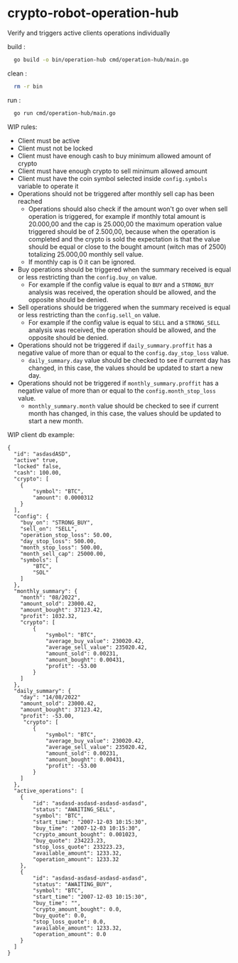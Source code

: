# crypto-robot-operation-hub

Verify and triggers active clients operations individually

build :

```bash
  go build -o bin/operation-hub cmd/operation-hub/main.go
```

clean :

```bash
  rm -r bin
```

run :

```bash
  go run cmd/operation-hub/main.go
```

WIP rules:

- Client must be active
- Client must not be locked
- Client must have enough cash to buy minimum allowed amount of crypto
- Client must have enough crypto to sell minimum allowed amount
- Client must have the coin symbol selected inside `config.symbols` variable to operate it
- Operations should not be triggered after monthly sell cap has been reached 
    - Operations should also check if the amount won't go over when sell operation is triggered, for example if monthly
      total amount is 20.000,00 and the cap is 25.000,00 the maximum operation value triggered should be of 2.500,00,
      because when the operation is completed and the crypto is sold the expectation is that the value should be equal
      or close to the bought amount (witch mas of 2500) totalizing 25.000,00 monthly sell value.
    - If monthly cap is 0 it can be ignored.
- Buy operations should be triggered when the summary received is equal or less restricting than the `config.buy_on`
  value.
    - For example if the config value is equal to `BUY` and a `STRONG_BUY` analysis was received, the operation should
      be allowed, and the opposite should be denied.
- Sell operations should be triggered when the summary received is equal or less restricting than the `config.sell_on`
  value.
    - For example if the config value is equal to `SELL` and a `STRONG_SELL` analysis was received, the operation should
      be allowed, and the opposite should be denied.
- Operations should not be triggered if `daily_summary.proffit` has a negative value of more than or equal to
  the `config.day_stop_loss` value.
    - `daily_summary.day` value should be checked to see if current day has changed, in this case, the values
      should be updated to start a new day.
- Operations should not be triggered if `monthly_summary.proffit` has a negative value of more than or equal to
  the `config.month_stop_loss` value.
    - `monthly_summary.month` value should be checked to see if current month has changed, in this case, the values
      should be updated to start a new month.

[//]: # (TODO check for more rules)


WIP client db example:

```
{
  "id": "asdasdASD",
  "active" true,
  "locked" false,
  "cash": 100.00,
  "crypto": [
    {
        "symbol": "BTC",
        "amount": 0.0000312
    }
  ],
  "config": {
    "buy_on": "STRONG_BUY",
    "sell_on": "SELL",
    "operation_stop_loss": 50.00,
    "day_stop_loss": 500.00,
    "month_stop_loss": 500.00,
    "month_sell_cap": 25000.00,
    "symbols": [
        "BTC",
        "SOL"
    ]
  },
  "monthly_summary": {
    "month": "08/2022",
    "amount_sold": 23000.42,
    "amount_bought": 37123.42,
    "profit": 1032.32,
    "crypto": [
        {
            "symbol": "BTC",
            "average_buy_value": 230020.42,
            "average_sell_value": 235020.42,
            "amount_sold": 0.00231,
            "amount_bought": 0.00431,
            "profit": -53.00
        }
    ]
  },
  "daily_summary": {
    "day": "14/08/2022"
    "amount_sold": 23000.42,
    "amount_bought": 37123.42,
    "profit": -53.00,
     "crypto": [
        {
            "symbol": "BTC",
            "average_buy_value": 230020.42,
            "average_sell_value": 235020.42,
            "amount_sold": 0.00231,
            "amount_bought": 0.00431,
            "profit": -53.00
        }
    ]
  },
  "active_operations": [
    {
        "id": "asdasd-asdasd-asdasd-asdasd",
        "status": "AWAITING_SELL",
        "symbol": "BTC",
        "start_time": "2007-12-03 10:15:30",
        "buy_time": "2007-12-03 10:15:30",
        "crypto_amount_bought": 0.001023,
        "buy_quote": 234223.23,
        "stop_loss_quote": 233223.23,
        "available_amount": 1233.32,
        "operation_amount": 1233.32
    },
    {
        "id": "asdasd-asdasd-asdasd-asdasd",
        "status": "AWAITING_BUY",
        "symbol": "BTC",
        "start_time": "2007-12-03 10:15:30",
        "buy_time": "",
        "crypto_amount_bought": 0.0,
        "buy_quote": 0.0,
        "stop_loss_quote": 0.0,
        "available_amount": 1233.32,
        "operation_amount": 0.0
    }
  ]
}
```
